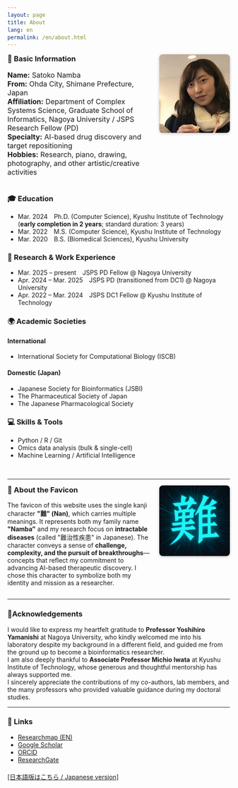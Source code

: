 ```yaml
---
layout: page
title: About
lang: en
permalink: /en/about.html
---
```


<div style="display: flex; align-items: flex-start; gap: 20px; flex-wrap: wrap;">

  <!-- Left: Basic Info -->
  <div style="flex: 1; min-width: 250px;">
    <h3 style="margin-top: 0; font-weight: bold;">🧬 Basic Information</h3>
    <ul style="list-style: none; padding-left: 0; font-size: 1rem;">
      <li><strong>Name:</strong> Satoko Namba</li>
      <li><strong>From:</strong> Ohda City, Shimane Prefecture, Japan</li>
      <li><strong>Affiliation:</strong> Department of Complex Systems Science, Graduate School of Informatics, Nagoya University / JSPS Research Fellow (PD)</li>
      <li><strong>Specialty:</strong> AI-based drug discovery and target repositioning</li>
      <li><strong>Hobbies:</strong> Research, piano, drawing, photography, and other artistic/creative activities</li>
    </ul>
  </div>

  <!-- Right: Profile Image -->
  <div style="flex-shrink: 0;">
    <img src="/assets/profile.jpg" alt="Profile photo" style="width: 160px; height: auto; border-radius: 8px; box-shadow: 0 2px 6px rgba(0,0,0,0.2);">
  </div>
</div>

### 🎓 Education
- Mar. 2024 Ph.D. (Computer Science), Kyushu Institute of Technology  
  (**early completion in 2 years**; standard duration: 3 years)  
- Mar. 2022 M.S. (Computer Science), Kyushu Institute of Technology  
- Mar. 2020 B.S. (Biomedical Sciences), Kyushu University  

### 🧪 Research & Work Experience
- Mar. 2025 – present JSPS PD Fellow @ Nagoya University  
- Apr. 2024 – Mar. 2025 JSPS PD (transitioned from DC1) @ Nagoya University  
- Apr. 2022 – Mar. 2024 JSPS DC1 Fellow @ Kyushu Institute of Technology  

### 🌍 Academic Societies

#### International
- International Society for Computational Biology (ISCB)

#### Domestic (Japan)
- Japanese Society for Bioinformatics (JSBI)  
- The Pharmaceutical Society of Japan  
- The Japanese Pharmacological Society  

### 💻 Skills & Tools
- Python / R / Git  
- Omics data analysis (bulk & single-cell)  
- Machine Learning / Artificial Intelligence  
<br>

---

<!-- 🎴 About the Favicon -->
<div style="display: flex; align-items: flex-start; gap: 20px; flex-wrap: wrap;">

  <!-- 左側：文章 -->
  <div style="flex: 1; min-width: 250px;">
    <h3 style="margin-top: 0; font-weight: bold;">🎴 About the Favicon</h3>
    <p>The favicon of this website uses the single kanji character <strong>"難" (Nan)</strong>, which carries multiple meanings.
    It represents both my family name <strong>"Namba"</strong> and my research focus on <strong>intractable diseases</strong> (called "難治性疾患" in Japanese).
    The character conveys a sense of <strong>challenge, complexity, and the pursuit of breakthroughs</strong>—concepts that reflect my commitment to advancing AI-based therapeutic discovery.  
    I chose this character to symbolize both my identity and mission as a researcher.</p>
  </div>

  <!-- 右側：ファビコン画像 -->
  <div style="flex-shrink: 0;">
    <img src="/favicon.ico" alt="favicon" style="width: 160px; height: 160px; border-radius: 8px; box-shadow: 0 2px 6px rgba(0,0,0,0.2);">
  </div>

</div>

---

### 🙇**Acknowledgements**
I would like to express my heartfelt gratitude to **Professor Yoshihiro Yamanishi** at Nagoya University, who kindly welcomed me into his laboratory despite my background in a different field, and guided me from the ground up to become a bioinformatics researcher.  
I am also deeply thankful to **Associate Professor Michio Iwata** at Kyushu Institute of Technology, whose generous and thoughtful mentorship has always supported me.  
I sincerely appreciate the contributions of my co-authors, lab members, and the many professors who provided valuable guidance during my doctoral studies.

---

### 🔗 Links
- [Researchmap (EN)](https://researchmap.jp/namba_satoko?lang=en)  
- [Google Scholar](https://scholar.google.com/citations?hl=ja&user=Oo9a2h8AAAAJ)  
- [ORCID](https://orcid.org/0000-0003-1873-8639)
- [ResearchGate](https://www.researchgate.net/profile/Satoko-Namba-2)


<div style="margin-top: 20px;">
  <a href="../about.html">
    [日本語版はこちら / Japanese version]
  </a>
</div>
